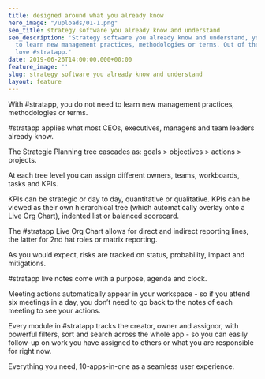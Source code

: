 ```yaml
---
title: designed around what you already know
hero_image: "/uploads/01-1.png"
seo_title: strategy software you already know and understand
seo_description: 'Strategy software you already know and understand, you do not need
  to learn new management practices, methodologies or terms. Out of the box you''ll
  love #stratapp.'
date: 2019-06-26T14:00:00.000+00:00
feature_image: ''
slug: strategy software you already know and understand
layout: feature
---
```

With #stratapp, you do not need to learn new management practices, methodologies or terms.

\#stratapp applies what most CEOs, executives, managers and team leaders already know.

The Strategic Planning tree cascades as: goals > objectives > actions > projects.

At each tree level you can assign different owners, teams, workboards, tasks and KPIs.

KPIs can be strategic or day to day, quantitative or qualitative. KPIs can be viewed as their own hierarchical tree (which automatically overlay onto a Live Org Chart), indented list or balanced scorecard.

The #stratapp Live Org Chart allows for direct and indirect reporting lines, the latter for 2nd hat roles or matrix reporting.

As you would expect, risks are tracked on status, probability, impact and mitigations.

\#stratapp live notes come with a purpose, agenda and clock.

Meeting actions automatically appear in your workspace - so if you attend six meetings in a day, you don’t need to go back to the notes of each meeting to see your actions.

Every module in #stratapp tracks the creator, owner and assignor, with powerful filters, sort and search across the whole app - so you can easily follow-up on work you have assigned to others or what you are responsible for right now.

Everything you need, 10-apps-in-one as a seamless user experience.